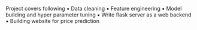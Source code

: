 Project covers following
▪ Data cleaning
▪ Feature engineering
▪ Model building and hyper parameter tuning
▪ Write flask server as a web backend
▪ Building website for price prediction
